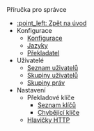  <div class="sidebar-section">Příručka pro správce</div>

- [:point\_left: Zpět na úvod](/?back)
- Konfigurace
  - [Konfigurace](/admin/setup/configuration/README.md)
  - [Jazyky](/admin/setup/languages.md)
  - [Překladatel](/admin/setup/translation.md)
- Uživatelé
  - [Seznam uživatelů](/admin/users/README.md)
  - [Skupiny uživatelů](/admin/users/user-groups.md)
  - [Skupiny práv](/admin/users/perm-groups.md)
- Nastavení
  - Překladové klíče
    - [Seznam klíčů](/admin/settings/translation-keys/README.md)
    - [Chybějící klíče](/admin/settings/missing-keys/README.md)
  - [Hlavičky HTTP](/admin/settings/response-header/README.md)
